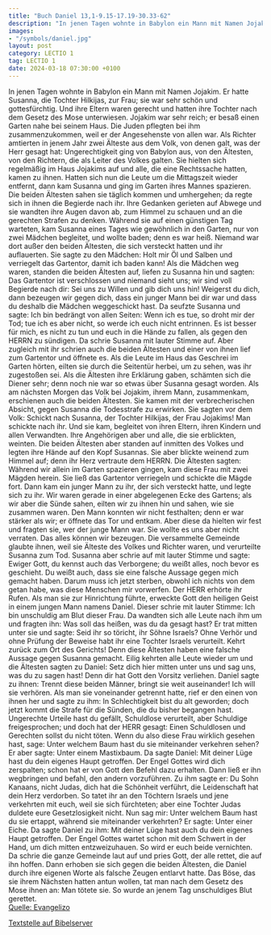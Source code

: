 ```yaml
---
title: "Buch Daniel 13,1-9.15-17.19-30.33-62"
description: "In jenen Tagen wohnte in Babylon ein Mann mit Namen Jojakim. Er hatte Susanna, die Tochter Hilkijas, zur Frau; sie war sehr schön und gottesfürchtig. Und ihre Eltern waren gerecht und hatten ihre Tochter nach dem Gesetz des Mose unterwiesen. Jojakim war sehr reich; er besaß einen...."
images:
- "/symbols/daniel.jpg"
layout: post
category: LECTIO 1
tag: LECTIO 1
date: 2024-03-18 07:30:00 +0100
---
```

In jenen Tagen wohnte in Babylon ein Mann mit Namen Jojakim.
Er hatte Susanna, die Tochter Hilkijas, zur Frau; sie war sehr schön und gottesfürchtig.
Und ihre Eltern waren gerecht und hatten ihre Tochter nach dem Gesetz des Mose unterwiesen.
Jojakim war sehr reich; er besaß einen Garten nahe bei seinem Haus.<!--more--> Die Juden pflegten bei ihm zusammenzukommen, weil er der Angesehenste von allen war.
Als Richter amtierten in jenem Jahr zwei Älteste aus dem Volk, von denen galt, was der Herr gesagt hat: Ungerechtigkeit ging von Babylon aus, von den Ältesten, von den Richtern, die als Leiter des Volkes galten.
Sie hielten sich regelmäßig im Haus Jojakims auf und alle, die eine Rechtssache hatten, kamen zu ihnen.
Hatten sich nun die Leute um die Mittagszeit wieder entfernt, dann kam Susanna und ging im Garten ihres Mannes spazieren.
Die beiden Ältesten sahen sie täglich kommen und umhergehen; da regte sich in ihnen die Begierde nach ihr.
Ihre Gedanken gerieten auf Abwege und sie wandten ihre Augen davon ab, zum Himmel zu schauen und an die gerechten Strafen zu denken.
Während sie auf einen günstigen Tag warteten, kam Susanna eines Tages wie gewöhnlich in den Garten, nur von zwei Mädchen begleitet, und wollte baden; denn es war heiß.
Niemand war dort außer den beiden Ältesten, die sich versteckt hatten und ihr auflauerten.
Sie sagte zu den Mädchen: Holt mir Öl und Salben und verriegelt das Gartentor, damit ich baden kann!
Als die Mädchen weg waren, standen die beiden Ältesten auf, liefen zu Susanna hin
und sagten: Das Gartentor ist verschlossen und niemand sieht uns; wir sind voll Begierde nach dir: Sei uns zu Willen und gib dich uns hin!
Weigerst du dich, dann bezeugen wir gegen dich, dass ein junger Mann bei dir war und dass du deshalb die Mädchen weggeschickt hast.
Da seufzte Susanna und sagte: Ich bin bedrängt von allen Seiten: Wenn ich es tue, so droht mir der Tod; tue ich es aber nicht, so werde ich euch nicht entrinnen.
Es ist besser für mich, es nicht zu tun und euch in die Hände zu fallen, als gegen den HERRN zu sündigen.
Da schrie Susanna mit lauter Stimme auf. Aber zugleich mit ihr schrien auch die beiden Ältesten
und einer von ihnen lief zum Gartentor und öffnete es.
Als die Leute im Haus das Geschrei im Garten hörten, eilten sie durch die Seitentür herbei, um zu sehen, was ihr zugestoßen sei.
Als die Ältesten ihre Erklärung gaben, schämten sich die Diener sehr; denn noch nie war so etwas über Susanna gesagt worden.
Als am nächsten Morgen das Volk bei Jojakim, ihrem Mann, zusammenkam, erschienen auch die beiden Ältesten. Sie kamen mit der verbrecherischen Absicht, gegen Susanna die Todesstrafe zu erwirken. Sie sagten vor dem Volk:
Schickt nach Susanna, der Tochter Hilkijas, der Frau Jojakims! Man schickte nach ihr.
Und sie kam, begleitet von ihren Eltern, ihren Kindern und allen Verwandten.
Ihre Angehörigen aber und alle, die sie erblickten, weinten.
Die beiden Ältesten aber standen auf inmitten des Volkes und legten ihre Hände auf den Kopf Susannas.
Sie aber blickte weinend zum Himmel auf; denn ihr Herz vertraute dem HERRN.
Die Ältesten sagten: Während wir allein im Garten spazieren gingen, kam diese Frau mit zwei Mägden herein. Sie ließ das Gartentor verriegeln und schickte die Mägde fort.
Dann kam ein junger Mann zu ihr, der sich versteckt hatte, und legte sich zu ihr.
Wir waren gerade in einer abgelegenen Ecke des Gartens; als wir aber die Sünde sahen, eilten wir zu ihnen hin
und sahen, wie sie zusammen waren. Den Mann konnten wir nicht festhalten; denn er war stärker als wir; er öffnete das Tor und entkam.
Aber diese da hielten wir fest und fragten sie, wer der junge Mann war.
Sie wollte es uns aber nicht verraten. Das alles können wir bezeugen. Die versammelte Gemeinde glaubte ihnen, weil sie Älteste des Volkes und Richter waren, und verurteilte Susanna zum Tod.
Susanna aber schrie auf mit lauter Stimme und sagte: Ewiger Gott, du kennst auch das Verborgene; du weißt alles, noch bevor es geschieht.
Du weißt auch, dass sie eine falsche Aussage gegen mich gemacht haben. Darum muss ich jetzt sterben, obwohl ich nichts von dem getan habe, was diese Menschen mir vorwerfen.
Der HERR erhörte ihr Rufen.
Als man sie zur Hinrichtung führte, erweckte Gott den heiligen Geist in einem jungen Mann namens Daniel.
Dieser schrie mit lauter Stimme: Ich bin unschuldig am Blut dieser Frau.
Da wandten sich alle Leute nach ihm um und fragten ihn: Was soll das heißen, was du da gesagt hast?
Er trat mitten unter sie und sagte: Seid ihr so töricht, ihr Söhne Israels? Ohne Verhör und ohne Prüfung der Beweise habt ihr eine Tochter Israels verurteilt.
Kehrt zurück zum Ort des Gerichts! Denn diese Ältesten haben eine falsche Aussage gegen Susanna gemacht.
Eilig kehrten alle Leute wieder um und die Ältesten sagten zu Daniel: Setz dich hier mitten unter uns und sag uns, was du zu sagen hast! Denn dir hat Gott den Vorsitz verliehen.
Daniel sagte zu ihnen: Trennt diese beiden Männer, bringt sie weit auseinander! Ich will sie verhören.
Als man sie voneinander getrennt hatte, rief er den einen von ihnen her und sagte zu ihm: In Schlechtigkeit bist du alt geworden; doch jetzt kommt die Strafe für die Sünden, die du bisher begangen hast.
Ungerechte Urteile hast du gefällt, Schuldlose verurteilt, aber Schuldige freigesprochen; und doch hat der HERR gesagt: Einen Schuldlosen und Gerechten sollst du nicht töten.
Wenn du also diese Frau wirklich gesehen hast, sage: Unter welchem Baum hast du sie miteinander verkehren sehen? Er aber sagte: Unter einem Mastixbaum.
Da sagte Daniel: Mit deiner Lüge hast du dein eigenes Haupt getroffen. Der Engel Gottes wird dich zerspalten; schon hat er von Gott den Befehl dazu erhalten.
Dann ließ er ihn wegbringen und befahl, den andern vorzuführen. Zu ihm sagte er: Du Sohn Kanaans, nicht Judas, dich hat die Schönheit verführt, die Leidenschaft hat dein Herz verdorben.
So tatet ihr an den Töchtern Israels und jene verkehrten mit euch, weil sie sich fürchteten; aber eine Tochter Judas duldete eure Gesetzlosigkeit nicht.
Nun sag mir: Unter welchem Baum hast du sie ertappt, während sie miteinander verkehrten? Er sagte: Unter einer Eiche.
Da sagte Daniel zu ihm: Mit deiner Lüge hast auch du dein eigenes Haupt getroffen. Der Engel Gottes wartet schon mit dem Schwert in der Hand, um dich mitten entzweizuhauen. So wird er euch beide vernichten.
Da schrie die ganze Gemeinde laut auf und pries Gott, der alle rettet, die auf ihn hoffen.
Dann erhoben sie sich gegen die beiden Ältesten, die Daniel durch ihre eigenen Worte als falsche Zeugen entlarvt hatte. Das Böse, das sie ihrem Nächsten hatten antun wollen,
tat man nach dem Gesetz des Mose ihnen an: Man tötete sie. So wurde an jenem Tag unschuldiges Blut gerettet.<br>
[Quelle: Evangelizo](https://evangeliumtagfuertag.org/DE/gospel)

[Textstelle auf Bibelserver](https://www.bibleserver.com/EU/Daniel13,1-9.15-17.19-30.33-62)
